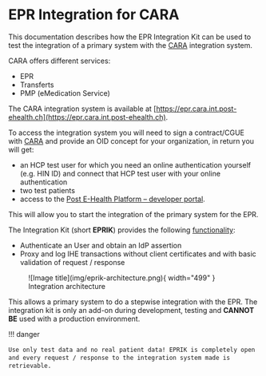 # EPR Integration for CARA

This documentation describes how the EPR Integration Kit can be used to test
the integration of a primary system with the [CARA](https://www.cara.ch/) integration system.

CARA offers different services:
- EPR
- Transferts
- PMP (eMedication Service)

The CARA integration system is available at [https://epr.cara.int.post-ehealth.ch](https://epr.cara.int.post-ehealth.ch). 

To access the integration system you will need to sign a contract/CGUE with [CARA](https://www.cara.ch/) and provide an OID concept for your organization,
in return you will get:

- an HCP test user for which you need an online authentication yourself (e.g. HIN ID) and connect that HCP test user with your online authentication
- two test patients
- access to the [Post E-Health Platform – developer portal](https://developer.post.ch/en/e-health).

This will allow you to start the integration of the primary system for the EPR.

The Integration Kit (short **EPRIK**) provides the following [functionality](usecases.md):

- Authenticate an User and obtain an IdP assertion
- Proxy and log IHE transactions without client certificates and with basic validation of request / response 

<figure markdown>
  ![Image title](img/eprik-architecture.png){ width="499" }
  <figcaption>Integration architecture</figcaption>
</figure>

This allows a primary system to do a stepwise integration with the EPR. The integration kit is only
an add-on during development, testing and **CANNOT BE** used with a production environment.

!!! danger

    Use only test data and no real patient data! EPRIK is completely open 
    and every request / response to the integration system made is retrievable.
